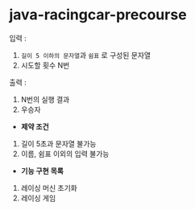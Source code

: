 # java-racingcar-precourse

입력 : 
1. `길이 5 이하의 문자열`과 `쉼표` 로 구성된 문자열
2. 시도할 횟수 N번

출력 : 
1. N번의 실행 결과 
2. 우승자

+ **제약 조건**
1. 길이 5초과 문자열 불가능
2. 이름, 쉼표 이외의 입력 불가능

+ **기능 구현 목록**
1. 레이싱 머신 초기화
2. 레이싱 게임